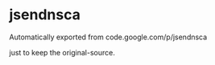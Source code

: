 # jsendnsca
Automatically exported from code.google.com/p/jsendnsca

just to keep the original-source.
